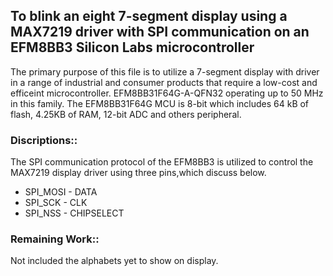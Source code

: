 ## **To blink an eight 7-segment display using a MAX7219 driver with SPI communication on an EFM8BB3 Silicon Labs microcontroller**

The primary purpose of this file is to utilize a 7-segment display with driver in a range of industrial and consumer products that require a low-cost and efficeint microcontroller. 
EFM8BB31F64G-A-QFN32 operating up to 50 MHz in this family. The EFM8BB31F64G MCU is 8-bit which includes 64 kB of flash, 4.25KB of RAM, 12-bit ADC and others peripheral. 

### Discriptions::
The SPI communication protocol of the EFM8BB3 is utilized to control the MAX7219 display driver using three pins,which discuss below.
- SPI_MOSI   - DATA
- SPI_SCK    - CLK
- SPI_NSS    - CHIPSELECT

### Remaining Work:: 
Not included the alphabets yet to show on display.

